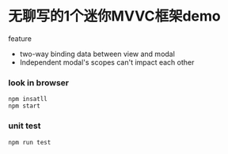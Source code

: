 # 无聊写的1个迷你MVVC框架demo

feature
 - two-way binding data between view and modal
 - Independent modal's scopes can't impact each other


### look in browser
```
npm insatll
npm start

```

### unit test
```
npm run test
```
